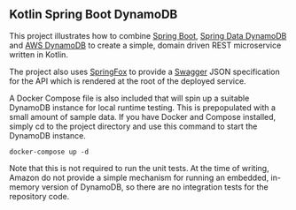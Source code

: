 ## Kotlin Spring Boot DynamoDB

This project illustrates how to combine [Spring Boot](http://projects.spring.io/spring-boot/), 
[Spring Data DynamoDB](https://github.com/derjust/spring-data-dynamodb) and 
[AWS DynamoDB](https://aws.amazon.com/dynamodb/) to create a simple, domain driven REST microservice
written in Kotlin.

The project also uses [SpringFox](http://springfox.github.io/springfox/docs/current/) to provide a 
[Swagger](http://swagger.io) JSON specification for the API which is rendered at the root of the 
deployed service.

A Docker Compose file is also included that will spin up a suitable DynamoDB instance for local
runtime testing. This is prepopulated with a small amount of sample data. If you have Docker and
Compose installed, simply cd to the project directory and use this command to start the DynamoDB instance.

    docker-compose up -d

Note that this is not required to run the unit tests. At the time of writing, Amazon do not provide
a simple mechanism for running an embedded, in-memory version of DynamoDB, so there are no integration
tests for the repository code. 